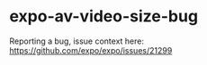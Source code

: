 # expo-av-video-size-bug

Reporting a bug, issue context here: https://github.com/expo/expo/issues/21299
